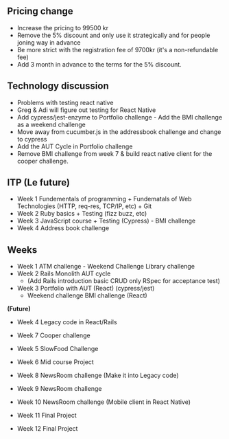 ## Pricing change
- Increase the pricing to 99500 kr
- Remove the 5% discount and only use it strategically and for people joning way in advance
- Be more strict with the registration fee of 9700kr (it's a non-refundable fee)
- Add 3 month in advance to the terms for the 5% discount.

## Technology discussion
- Problems with testing react native
- Greg & Adi will figure out testing for React Native
- Add cypress/jest-enzyme to Portfolio challenge - Add the BMI challenge as a weekend challenge
- Move away from cucumber.js in the addressbook challenge and change to cypress
- Add the AUT Cycle in Portfolio challenge
- Remove BMI challenge from week 7 & build react native client for the cooper challenge.

## ITP (Le future)
- Week 1 Fundementals of programming + Fundematals of Web Technologies (HTTP, req-res, TCP/IP, etc) + Git
- Week 2 Ruby basics + Testing (fizz buzz, etc)
- Week 3 JavaScript course + Testing (Cypress) - BMI challenge
- Week 4 Address book challenge

## Weeks
- Week 1 ATM challenge - Weekend Challenge Library challenge
- Week 2 Rails Monolith AUT cycle
  - (Add Rails introduction basic CRUD only RSpec for acceptance test)
- Week 3 Portfolio with AUT (React) (cypress/jest) 
  - Weekend challenge BMI challenge (React)

 **(Future)**
- Week 4 Legacy code in React/Rails
- Week 7 Cooper challenge
- Week 5 SlowFood Challenge
- Week 6 Mid course Project

- Week 8 NewsRoom challenge (Make it into Legacy code)
- Week 9 NewsRoom challenge
- Week 10 NewsRoom challenge (Mobile client in React Native)
- Week 11 Final Project
- Week 12 Final Project
